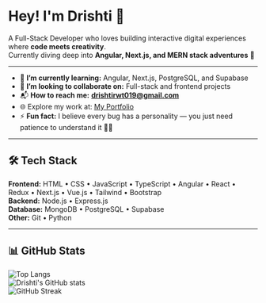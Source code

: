 # Hey! I'm Drishti 👋  

A Full-Stack Developer who loves building interactive digital experiences where **code meets creativity**.  
Currently diving deep into **Angular, Next.js, and MERN stack adventures** 🚀  

---

- 🌱 **I’m currently learning:** Angular, Next.js, PostgreSQL, and Supabase  
- 🤝 **I’m looking to collaborate on:** Full-stack and frontend projects  
- 📬 **How to reach me:** **drishtirwt019@gmail.com**
- 🌐 Explore my work at: [My Portfolio](https://drishti-portfolio-phi.vercel.app/)  
- ⚡ **Fun fact:** I believe every bug has a personality — you just need patience to understand it 🐛✨  

---

## 🛠️ Tech Stack  
**Frontend:** HTML • CSS • JavaScript • TypeScript • Angular • React • Redux • Next.js • Vue.js • Tailwind • Bootstrap  
**Backend:** Node.js • Express.js  
**Database:** MongoDB • PostgreSQL • Supabase  
**Other:** Git • Python  

---

## 📊 GitHub Stats  
![Top Langs](https://github-readme-stats.vercel.app/api/top-langs?username=drishti-rawat&show_icons=true&locale=en&layout=compact)  
![Drishti's GitHub stats](https://github-readme-stats.vercel.app/api?username=drishti-rawat&show_icons=true&locale=en)  
![GitHub Streak](https://github-readme-streak-stats.herokuapp.com/?user=drishti-rawat)  
